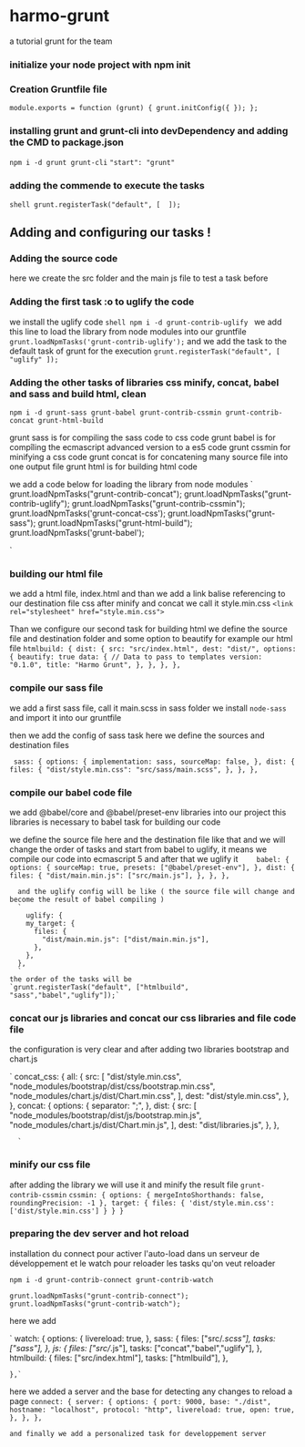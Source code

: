 # harmo-grunt
a tutorial grunt for the team
### initialize your node project with npm init
### Creation Gruntfile file
`module.exports = function (grunt) {
  grunt.initConfig({
  });
};`
### installing grunt and grunt-cli into devDependency and adding the CMD to package.json
`npm i -d grunt grunt-cli`
`"start": "grunt"`
### adding the commende to execute the tasks
```shell grunt.registerTask("default", [  ]);```

## Adding and configuring our tasks !
### Adding the source code
here we create the src folder and the main js file to test a task before
### Adding the first task :o to uglify the code
we install the uglify code
```shell npm i -d grunt-contrib-uglify ```
 we add this line to load the library from node modules into our gruntfile `grunt.loadNpmTasks('grunt-contrib-uglify');`
 and we add the task to the default task of grunt for the execution
 `grunt.registerTask("default", [ "uglify" ]);`
 ### Adding the other tasks of libraries css minify, concat, babel and sass and build html, clean
`npm i -d grunt-sass grunt-babel grunt-contrib-cssmin grunt-contrib-concat grunt-html-build`
 
  grunt sass is for compiling the sass code to css code
  grunt babel is for compîling the ecmascript advanced version to a es5 code
  grunt cssmin for minifying a css code
  grunt concat is for concatening many source file into one output file
  grunt html is for building html code

we add a code below for loading the library from node modules
`
 grunt.loadNpmTasks("grunt-contrib-concat");
 grunt.loadNpmTasks("grunt-contrib-uglify");
 grunt.loadNpmTasks("grunt-contrib-cssmin");
 grunt.loadNpmTasks('grunt-concat-css');
 grunt.loadNpmTasks("grunt-sass");
 grunt.loadNpmTasks("grunt-html-build");
 grunt.loadNpmTasks('grunt-babel');

`
### building our html file
we add a html file, index.html
and than we add a link balise referencing to our destination file css after minify and concat we call it style.min.css
`<link rel="stylesheet" href="style.min.css">`

Than we configure our second task for building html we define the source file and destination folder and some option to beautify for example our html file 
`
     htmlbuild: {
        dist: {
          src: "src/index.html",
          dest: "dist/",
          options: {
            beautify: true
            data: {
              // Data to pass to templates
              version: "0.1.0",
              title: "Harmo Grunt",
            },
          },
        },
      },
      `

### compile our sass file
we add a first sass file, call it main.scss in sass folder
we install `node-sass` and import it into our gruntfile

then we add the config of sass task here we define the sources and destination files

` sass: {
        options: {
          implementation: sass,
          sourceMap: false,
        },
        dist: {
          files: {
            "dist/style.min.css": "src/sass/main.scss",
          },
        },
      },`

### compile our babel code file
we add @babel/core and @babel/preset-env libraries into our project this libraries is necessary to babel task for building our code

we define the source file here and the destination file like that and we will change the order of tasks and start from babel to uglify, it means we compile our code into ecmascript 5 and after that we uglify it
`    babel: {
        options: {
          sourceMap: true,
          presets: ["@babel/preset-env"],
        },
        dist: {
          files: {
            "dist/main.min.js": ["src/main.js"],
          },
        },
      },`

      and the uglify config will be like ( the source file will change and become the result of babel compiling )
      `
        uglify: {
        my_target: {
          files: {
            "dist/main.min.js": ["dist/main.min.js"],
          },
        },
      },
      `
    the order of the tasks will be 
    `grunt.registerTask("default", ["htmlbuild", "sass","babel","uglify"]);`
  
### concat our js libraries and concat our css libraries and file code file

the configuration is very clear and after adding two libraries bootstrap and chart.js 

`     concat_css: {
        all: {
          src: [
            "dist/style.min.css",
            "node_modules/bootstrap/dist/css/bootstrap.min.css",
            "node_modules/chart.js/dist/Chart.min.css",
          ],
          dest: "dist/style.min.css",
        },
      },
       concat: {
        options: {
          separator: ";",
        },
        dist: {
          src: [
            "node_modules/bootstrap/dist/js/bootstrap.min.js",
            "node_modules/chart.js/dist/Chart.min.js",
          ],
          dest: "dist/libraries.js",
        },
      },
      
      `
### minify our css file 
after adding the library we will use it and minify the result file `grunt-contrib-cssmin`
`
cssmin: {
  options: {
    mergeIntoShorthands: false,
    roundingPrecision: -1
  },
  target: {
    files: {
      'dist/style.min.css': ['dist/style.min.css']
    }
  }
}
`
 ### preparing the dev server and hot reload

installation du connect pour activer l'auto-load dans un serveur de développement et le watch pour reloader les tasks qu'on veut reloader

`npm i -d grunt-contrib-connect grunt-contrib-watch`

 `grunt.loadNpmTasks("grunt-contrib-connect");
  grunt.loadNpmTasks("grunt-contrib-watch");`

here we add 

   ` watch: {
      options: {
        livereload: true,
      },
      sass: {
        files: ["src/*.scss"],
        tasks: ["sass"],
      },
      js: {
        files: ["src/*.js"],
        tasks: ["concat","babel","uglify"],
      },
      htmlbuild: {
        files: ["src/index.html"],
        tasks: ["htmlbuild"],
      },
 
    },`

here we added a server and the base for detecting any changes to reload a page
    `
        connect: {
      server: {
        options: {
          port: 9000,
          base: "./dist",
          hostname: "localhost",
          protocol: "http",
          livereload: true,
          open: true,
        },
      },
    },
    `

    and finally we add a personalized task for developpement server